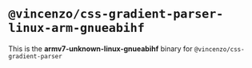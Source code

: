 # `@vincenzo/css-gradient-parser-linux-arm-gnueabihf`

This is the **armv7-unknown-linux-gnueabihf** binary for `@vincenzo/css-gradient-parser`
